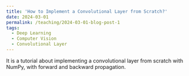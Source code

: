 ```yaml
---
title: 'How to Implement a Convolutional Layer from Scratch?'
date: 2024-03-01
permalink: /teaching/2024-03-01-blog-post-1
tags:
  - Deep Learning
  - Computer Vision
  - Convolutional Layer
---
```


It is a tutorial about implementing a convolutional layer from scratch with NumPy, with forward and backward propagation.
